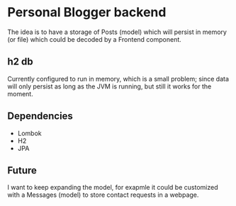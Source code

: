 # Personal Blogger backend

The idea is to have a storage of Posts (model) which will persist in memory (or file) which could be decoded by a Frontend component.

## h2 db

Currently configured to run in memory, which is a small problem; since data will only persist as long as the JVM is running, but still it works for the moment.

## Dependencies

- Lombok
- H2
- JPA

## Future

I want to keep expanding the model, for exapmle it could be customized with a Messages (model) to store contact requests in a webpage.
